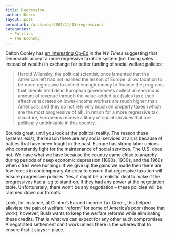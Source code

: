 ```yaml
---
title: Regression
author: Kerim
layout: post
permalink: /archives/2004/11/15/regression/
categories:
  - Politics
  - The Economy
---
```

Dalton Conley has <a href="http://www.nytimes.com/2004/11/15/opinion/15conley.html" onclick="_gaq.push(['_trackEvent', 'outbound-article', 'http://www.nytimes.com/2004/11/15/opinion/15conley.html', 'an interesting Op-Ed']);" >an interesting Op-Ed</a> in the *NY Times* suggesting that Democrats accept a more regressive taxation system (i.e. taxing sales instead of wealth) in exchange for better funding of social welfare policies:

> Harold Wilensky, the political scientist, once lamented that the American left had not learned the lesson of Europe: allow taxation to be more regressive to collect enough money to finance the programs that liberals hold dear. European governments collect an enormous amount of revenue through the value-added tax (sales tax); their effective tax rates on lower-income workers are much higher than America&#8217;s; and they do not rely very much on property taxes (which are the most progressive of all). In return for a more regressive tax structure, Europeans receive a litany of social services that are politically unthinkable in this country.

Sounds great, until you look at the political reality. The reason these systems exist, the reason there are any social services at all, is because of battles that have been fought in the past. Europe has strong labor unions who constantly fight for the maintenance of social services. The U.S. does not. We have what we have because the country came close to anarchy during periods of deep economic depression (1890s, 1930s, and the 1960s when cities were burning). If we give up the gains we made then there are few forces in contemporary America to ensure that regressive taxation will ensure progressive policies. Yes, it might be a realistic deal to make if the progressives had a leg to stand on, if they had any power at the negotiation table. Unfortunately, there won&#8217;t be any negotiation &#8211; these policies will be rammed down our throats.

Look, for instance, at Clinton&#8217;s Earned Income Tax Credit, this helped alleviate the pain of welfare &#8220;reform&#8221; for some of America&#8217;s poor (those that work); however, Bush wants to keep the welfare reforms while eliminating these credits. That is what we can expect for any other such compromises. A negotiated settlement can&#8217;t work unless there is the wherewithal to ensure that it stays in place.

